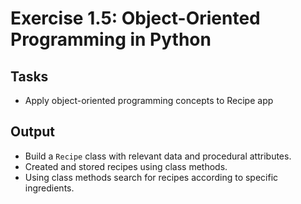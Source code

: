 # Exercise 1.5: Object-Oriented Programming in Python

## Tasks
- Apply object-oriented programming concepts to Recipe app

## Output
- Build a `Recipe` class with relevant data and procedural attributes.
- Created and stored recipes using class methods.
- Using class methods search for recipes according to specific ingredients.